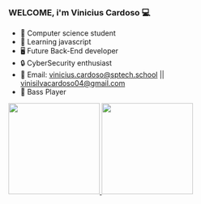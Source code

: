 ### WELCOME, i'm Vinicius Cardoso 💻 

- 🔭 Computer science student
- 🌱 Learning javascript
- 🖥️ Future Back-End developer
- 🔒 CyberSecurity enthusiast
- 💬 Email: vinicius.cardoso@sptech.school || vinisilvacardoso04@gmail.com
- 🎸 Bass Player


<div>
  <a href="https://github.com/ViniScardoso">
  <img height="180em" src="https://github-readme-stats.vercel.app/api?username=ViniScardoso&show_icons=true&theme=dracula&include_all_commits=true&count_private=true"/>
  <img height="180em" src="https://github-readme-stats.vercel.app/api/top-langs/?username=ViniScardoso&layout=compact&langs_count=7&theme=dracula"/>
</div>

